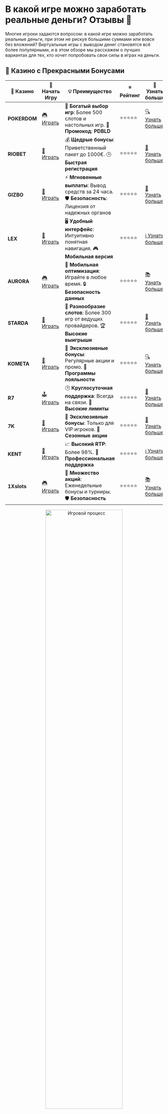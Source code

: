 # В какой игре можно заработать реальные деньги? Отзывы 💸

Многие игроки задаются вопросом: в какой игре можно заработать реальные деньги, при этом не рискуя большими суммами или вовсе без вложений? Виртуальные игры с выводом денег становятся всё более популярными, и в этом обзоре мы расскажем о лучших вариантах для тех, кто хочет попробовать свои силы в играх на деньги.

## 🌟 Казино с Прекрасными Бонусами

| 🎲 **Казино** | 🔗 **Начать Игру** | 💡 **Преимущество** | ⭐ **Рейтинг** | 🔗 **Узнать больше** |
|--------------|---------------------|---------------------|----------------|----------------------|
| **POKERDOM**  | [🎮 Играть](https://brandplay.link/4k77v2yx) | 🎉 **Богатый выбор игр**: Более 500 слотов и настольных игр. 🎁 **Промокод**: **PDBLD** | ⭐⭐⭐⭐⭐ | [🔍 Узнать больше](https://brandplay.link/4k77v2yx) |
| **RIOBET**    | [🎰 Играть](https://brandplay.link/7xBLTPyj) | 💰 **Щедрые бонусы**: Приветственный пакет до 1000€. 🕒 **Быстрая регистрация** | ⭐⭐⭐⭐⭐ | [📖 Узнать больше](https://brandplay.link/7xBLTPyj) |
| **GIZBO**     | [🎲 Играть](https://brandplay.link/bprXw4YV) | ⚡ **Мгновенные выплаты**: Вывод средств за 24 часа. 🛡️ **Безопасность**: Лицензия от надежных органов | ⭐⭐⭐⭐⭐ | [📝 Узнать больше](https://brandplay.link/bprXw4YV) |
| **LEX**       | [🤑 Играть](https://brandplay.link/zW4hdDFV) | 🖥️ **Удобный интерфейс**: Интуитивно понятная навигация. 🎮 **Мобильная версия** | ⭐⭐⭐⭐⭐ | [ℹ️ Узнать больше](https://brandplay.link/zW4hdDFV) |
| **AURORA**    | [🎮 Играть](https://10trafic-stat2.com/click/668546556bcc6313411604bd/6766/13032/subaccount) | 📱 **Мобильная оптимизация**: Играйте в любое время. 🔒 **Безопасность данных** | ⭐⭐⭐⭐⭐ | [📚 Узнать больше](https://10trafic-stat2.com/click/668546556bcc6313411604bd/6766/13032/subaccount) |
| **STARDА**    | [🎯 Играть](https://brandplay.link/fB7xwRFL) | 🎰 **Разнообразие слотов**: Более 300 игр от ведущих провайдеров. 🏆 **Высокие выигрыши** | ⭐⭐⭐⭐⭐ | [🔎 Узнать больше](https://brandplay.link/fB7xwRFL) |
| **KOMETA**    | [🎰 Играть](https://brandplay.link/8ZymQJV8) | 🎁 **Эксклюзивные бонусы**: Регулярные акции и промо. 🔄 **Программы лояльности** | ⭐⭐⭐⭐⭐ | [🔍 Узнать больше](https://brandplay.link/8ZymQJV8) |
| **R7**        | [🕹️ Играть](https://brandplay.link/bMd3Yjsw) | 🕒 **Круглосуточная поддержка**: Всегда на связи. 💸 **Высокие лимиты** | ⭐⭐⭐⭐⭐ | [📖 Узнать больше](https://brandplay.link/bMd3Yjsw) |
| **7K**        | [🎲 Играть](https://brandplay.link/BvQyFShp) | 🌟 **Эксклюзивные бонусы**: Только для VIP игроков. 🎉 **Сезонные акции** | ⭐⭐⭐⭐⭐ | [📝 Узнать больше](https://brandplay.link/BvQyFShp) |
| **KENT**      | [🤑 Играть](https://brandplay.link/Fv2WP3js) | 📈 **Высокий RTP**: Более 98%. 💼 **Профессиональная поддержка** | ⭐⭐⭐⭐⭐ | [ℹ️ Узнать больше](https://brandplay.link/Fv2WP3js) |
| **1Xslots**   | [🎮 Играть](https://brandplay.link/hSB1khtr) | 🎉 **Множество акций**: Еженедельные бонусы и турниры. 🛡️ **Безопасность** | ⭐⭐⭐⭐⭐ | [📚 Узнать больше](https://brandplay.link/hSB1khtr) |

<div align="center"> <img src="https://i.pinimg.com/originals/1d/b3/25/1db325483acbe642c6d4e6fdd73a4988.gif" alt="Игровой процесс" width="70%"> </div>
---

## 🚀 Быстрые Выигрыши и Поддержка

| 🎲 **Казино** | 🔗 **Начать Игру** | 💡 **Преимущество** | ⭐ **Рейтинг** | 🔗 **Узнать больше** |
|--------------|---------------------|---------------------|----------------|----------------------|
| **GAMA**      | [🎯 Играть](https://brandplay.link/j6NMKsDz) | 🔍 **Интуитивный интерфейс**: Легкость использования. 🏅 **Престижные турниры** | ⭐⭐⭐⭐☆ | [🔎 Узнать больше](https://brandplay.link/j6NMKsDz) |
| **ONION**     | [🎰 Играть](https://brandplay.link/zBGRVpQ9) | 🤑 **Низкие ставки**: Идеально для начинающих. 🔄 **Быстрые выводы** | ⭐⭐⭐⭐☆ | [🔍 Узнать больше](https://brandplay.link/zBGRVpQ9) |
| **ЧЕМПИОН**   | [🕹️ Играть](https://temon-gter.cfd/go/lRq?p80412p304504pcc44t17455) | 🏅 **Лояльная программа**: Награды за активность. 🎁 **Ежемесячные бонусы** | ⭐⭐⭐⭐☆ | [📖 Узнать больше](https://temon-gter.cfd/go/lRq?p80412p304504pcc44t17455) |
| **VAVADA**    | [🎲 Играть](https://vavadapartner.pro/?promo=ea5c9275-6854-4505-94fc-95ab18221945-linkb2) | 🚀 **Быстрая регистрация**: Начните играть мгновенно. 🔐 **Безопасные транзакции** | ⭐⭐⭐⭐☆ | [📝 Узнать больше](https://vavadapartner.pro/?promo=ea5c9275-6854-4505-94fc-95ab18221945-linkb2) |
| **FRIENDS**   | [🤑 Играть](https://gofriends.mba/linkb2) | 🤝 **Социальные игры**: Играйте с друзьями. 🌐 **Мультиплатформенность** | ⭐⭐⭐⭐☆ | [ℹ️ Узнать больше](https://gofriends.mba/linkb2) |
| **1WIN**      | [🎮 Играть](https://brandplay.link/smXVpBbG) | 🏆 **Спортивные ставки**: Широкий выбор видов спорта. 💵 **Высокие коэффициенты** | ⭐⭐⭐⭐☆ | [📚 Узнать больше](https://brandplay.link/smXVpBbG) |
| **DRIP**      | [🎯 Играть](https://drp-ircp01.com/c07e6a3db) | 🌐 **Инновационные игры**: Новейшие игровые технологии. 🛡️ **Высокая безопасность** | ⭐⭐⭐⭐☆ | [🔎 Узнать больше](https://drp-ircp01.com/c07e6a3db) |
| **JOYCASINO** | [🎰 Играть](https://rpc30.call2me.pro/?/ru/registration?apkpop=0&partner=p24970p3291217pc98f) | 🎁 **Приятные бонусы**: Ежедневные акции и подарки. 🕹️ **Разнообразие игр** | ⭐⭐⭐⭐☆ | [🔍 Узнать больше](https://rpc30.call2me.pro/?/ru/registration?apkpop=0&partner=p24970p3291217pc98f) |
| **PLAYFORTUNA** | [🎮 Играть](https://fortunapromo.net/alt/playfortuna/registration?0dc4a9362a71feb7e3f165fb8e766f70) | 🎉 **Регулярные акции**: Бонусы, фриспины и многое другое. 🏅 **Турниры** | ⭐⭐⭐⭐☆ | [📚 Узнать больше](https://fortunapromo.net/alt/playfortuna/registration?0dc4a9362a71feb7e3f165fb8e766f70) |
| **SYKAA**     | [🤑 Играть](https://s-two-way.com/?source=linkb2&pid=30697) | 💸 **Доступные ставки**: Идеально для новичков. 🎁 **Щедрые бонусы** | ⭐⭐⭐⭐☆ | [🔍 Узнать больше](https://s-two-way.com/?source=linkb2&pid=30697) |

<div align="center"> <img src="https://i.pinimg.com/originals/1d/b3/25/1db325483acbe642c6d4e6fdd73a4988.gif" alt="Игровой процесс" width="70%"> </div>

![Игры с выводом денег](https://i.pinimg.com/originals/a9/29/6e/a9296ea1cf6a7c20a985e593451f0323.png)

## Игры с выводом денег: что это? 🎮

**Игры с выводом денег** — это онлайн-платформы, которые предлагают игрокам возможность заработать реальные деньги, выполняя различные задания, участвуя в играх или ставках. Эти игры могут быть как бесплатными, так и требовать небольших вложений.

### Виды игр, где можно заработать реальные деньги 💰

1. **Казино игры** 🎰  
   - Это наиболее популярная категория. Включает в себя слоты, рулетку, баккару, покер и другие азартные игры. Все они позволяют зарабатывать реальные деньги, делая ставки на выигрыш.

2. **Игры с заданиями и наградами** 🏆  
   - Некоторые мобильные приложения предлагают пользователям выполнять простые задания (например, пройти уровень в игре или скачать другие приложения) за реальные деньги или бонусы.

3. **Игры с турнирами** 🏅  
   - В таких играх игроки могут участвовать в турнирах и состязаниях, где лучшие получают денежные призы. Это могут быть как онлайн-шутеры, так и аркады, головоломки или карточные игры.

4. **Игры на платформе фриланс** 💻  
   - В некоторых играх можно не только развлекаться, но и зарабатывать деньги, например, участвуя в фриланс-заданиях или обучая других игроков.

5. **Игры с криптовалютами** 💸  
   - В последнее время становятся популярными игры, где за победы начисляются криптовалюты. Игроки могут обменивать их на реальные деньги.

## Как заработать реальные деньги в играх? 💡

Чтобы начать зарабатывать, нужно выбрать правильную игру и понять, как в ней можно получить реальную прибыль. Вот несколько способов:

1. **Азартные игры и ставки** 🏆  
   В таких играх, как онлайн-казино или букмекерские конторы, нужно делать ставки на разные события. Например, в слотах или рулетке игроки могут выиграть деньги, предсказав исход игры.

2. **Заработок через турниры** 🎮  
   Участвуйте в турнирах и выиграйте реальные денежные призы. Игры, такие как покер или онлайн-шутеры, позволяют зарабатывать на турнирах.

3. **Выполнение заданий** 📝  
   Некоторые мобильные и онлайн-игры предлагают пользователям выполнять простые задания, за которые начисляются бонусы или реальные деньги.

4. **Продажа виртуальных товаров** 💎  
   В некоторых играх игроки могут зарабатывать на продаже редких предметов, скинов, аккаунтов или ресурсов.

## Преимущества игр с выводом денег 🎯

1. **Возможность зарабатывать, играя** 🕹️  
   Игры с выводом денег позволяют получать реальные деньги, играя в игры, что добавляет дополнительный стимул к увлекательному процессу.

2. **Разнообразие форматов игр** 🎲  
   Выбор игр, где можно заработать деньги, очень широк: от казино-игр до мобильных приложений и даже криптовалютных проектов.

3. **Безопасность и простота** 🔒  
   Многие игры с выводом денег предлагают безопасные методы вывода средств, включая карты, электронные кошельки и криптовалюты.

## Примеры популярных игр с выводом денег 🏆

1. **Онлайн-казино** 🎰  
   Приложения и сайты с казино-играми — это классика жанра для зарабатывания реальных денег. Популярные игры включают слоты, рулетку, баккару и покер. Такие игры, как правило, требуют регистрации и депозита, но многие казино предлагают бонусы за первые ставки.

2. **P2E игры (Play to Earn)** 💻  
   В этих играх игроки могут зарабатывать криптовалюты или токены, которые можно обменять на реальные деньги. Примеры таких игр: *Axie Infinity*, *The Sandbox*, *Gods Unchained*.

3. **Игры с фриланс-заданиями** 🖥️  
   Приложения, такие как *Mistplay* или *Lucktastic*, предлагают пользователям зарабатывать деньги, выполняя задачи или собирая бонусы в играх.

## Стратегии для увеличения заработка в играх 🎯

1. **Осторожно подходите к вложениям** 💸  
   Многие игры с выводом денег требуют вложений. Поэтому важно всегда учитывать риски и не ставить все деньги на одну игру.

2. **Используйте бонусы и акции** 🎁  
   Во многих онлайн-казино и мобильных играх регулярно проводятся акции, которые позволяют получить дополнительные средства или фриспины без вложений.

3. **Участвуйте в турнирах и лотереях** 🏅  
   Принятие участия в турнирах или конкурсах может существенно повысить ваши шансы на получение крупных выигрышей.

4. **Ищите игры с высокими выплатами** 💰  
   Сравнивайте разные игры и выбирайте те, где можно получить наибольшую прибыль с минимальными вложениями.

## Отзывы игроков о заработке в играх с деньгами 📢

Множество игроков делятся своим опытом на форумах и в социальных сетях:

- **Андрей** (35 лет, Санкт-Петербург): "Играл в несколько онлайн-казино, и мне повезло выиграть неплохую сумму в одном из слотов. Главное — не увлекаться и всегда ставить лимиты."
- **Елена** (28 лет, Москва): "Выполнив несколько заданий в приложении, удалось заработать несколько тысяч рублей. Это хороший способ для дополнительных доходов."
- **Олег** (40 лет, Новосибирск): "Я играю в *Axie Infinity* и зарабатываю криптовалюту. После того как понял механику игры, смог неплохо заработать."

## Заключение 🎉

**Игры с выводом денег** — это отличный способ заработать реальные деньги, играя в любимые игры. Но важно помнить, что такие игры часто связаны с рисками, и нужно быть осторожным при вложениях. Удачи вам в поиске лучших игр, которые помогут вам зарабатывать и наслаждаться процессом! 🎮💰
